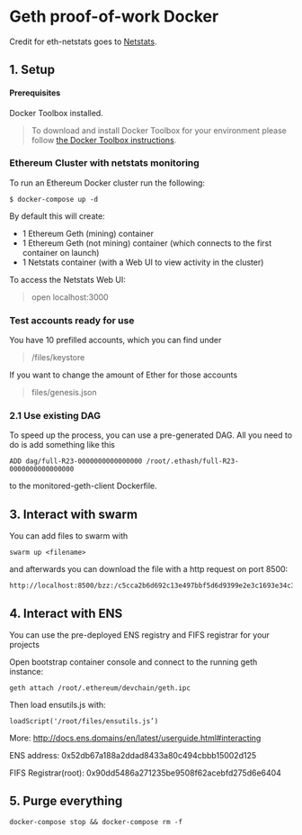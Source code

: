 # Geth proof-of-work Docker

Credit for eth-netstats goes to [Netstats](https://github.com/cubedro/eth-netstats).


## 1. Setup

#### Prerequisites

Docker Toolbox installed.
> To download and install Docker Toolbox for your environment please
follow [the Docker Toolbox instructions](https://www.docker.com/products/docker-toolbox).



### Ethereum Cluster with netstats monitoring

To run an Ethereum Docker cluster run the following:

```
$ docker-compose up -d
```

By default this will create:

* 1 Ethereum Geth (mining) container
* 1 Ethereum Geth (not mining) container (which connects to the first container on launch)
* 1 Netstats container (with a Web UI to view activity in the cluster)

To access the Netstats Web UI:

> open localhost:3000


### Test accounts ready for use

You have 10 prefilled accounts, which you can find under
> /files/keystore

If you want to change the amount of Ether for those accounts
>files/genesis.json



### 2.1 Use existing DAG

To speed up the process, you can use a pre-generated DAG. All you need to do is add something like this
```
ADD dag/full-R23-0000000000000000 /root/.ethash/full-R23-0000000000000000
```
to the monitored-geth-client Dockerfile.


## 3. Interact with swarm

You can add files to swarm with
```
swarm up <filename>
```

and afterwards you can download the file with a http request on port 8500:
```
http://localhost:8500/bzz:/c5cca2b6d692c13e497bbf5d6d9399e2e3c1693e34c32129c7dbc85361147821/
```

## 4. Interact with ENS

You can use the pre-deployed ENS registry and FIFS registrar for your projects

Open bootstrap container console and connect to the running geth instance:
```
geth attach /root/.ethereum/devchain/geth.ipc
```

Then load ensutils.js with:
```
loadScript('/root/files/ensutils.js’)
```

More: http://docs.ens.domains/en/latest/userguide.html#interacting

ENS address:
0x52db67a188a2ddad8433a80c494cbbb15002d125

FIFS Registrar(root):
0x90dd5486a271235be9508f62acebfd275d6e6404

## 5. Purge everything

```
docker-compose stop && docker-compose rm -f
```
